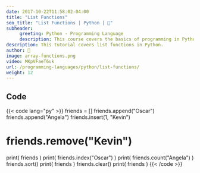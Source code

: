 ```yaml
---
date: 2017-10-22T11:58:02-04:00
title: "List Functions"
seo_title: "List Functions | Python | 🦒"
subheader:
     greeting: Python - Programming Language
     description: This course covers the basics of programming in Python. Work your way through the videos/articles and I'll teach you everything you need to know to start your programming journey!
description: This tutorial covers list functions in Python.
author: 🦒
image: array-functions.png
video: MKpVFaeT6uk
url: /programming-languages/python/list-functions/
weight: 12
---
```


## Code

{{< code lang="py" >}}
friends = []
friends.append("Oscar")
friends.append("Angela")
friends.insert(1, "Kevin")

# friends.remove("Kevin")
print( friends )
print( friends.index("Oscar") )
print( friends.count("Angela") )
friends.sort()
print( friends )
friends.clear()
print( friends )
{{< /code >}}